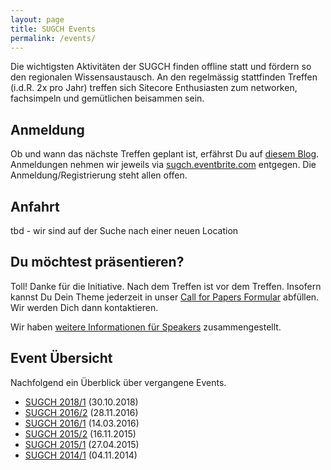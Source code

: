 ```yaml
---
layout: page
title: SUGCH Events
permalink: /events/
---
```


Die wichtigsten Aktivitäten der SUGCH finden offline statt und fördern so
den regionalen Wissensaustausch. An den regelmässig stattfinden Treffen
(i.d.R. 2x pro Jahr) treffen sich Sitecore Enthusiasten zum networken,
fachsimpeln und gemütlichen beisammen sein.

## Anmeldung

Ob und wann das nächste Treffen geplant ist, erfährst Du auf [diesem
Blog](http://sugch.github.io). Anmeldungen nehmen wir jeweils via
[sugch.eventbrite.com](http://sugch.eventbrite.com) entgegen. Die
Anmeldung/Registrierung steht allen offen.

## Anfahrt

tbd - wir sind auf der Suche nach einer neuen Location

## Du möchtest präsentieren?

Toll! Danke für die Initiative. Nach dem Treffen ist vor dem Treffen.
Insofern kannst Du Dein Theme jederzeit in unser [Call for Papers
Formular](http://goo.gl/forms/BlN7swGRMD) abfüllen. Wir werden Dich dann kontaktieren.

Wir haben [weitere Informationen für Speakers](/speaker-infos/)
zusammengestellt.

## Event Übersicht

Nachfolgend ein Überblick über vergangene Events.

* [SUGCH 2018/1](/SUGCH-2018-1) (30.10.2018)
* [SUGCH 2016/2](/SUGCH-2016-2) (28.11.2016)
* [SUGCH 2016/1](/SUGCH-2016-1) (14.03.2016)
* [SUGCH 2015/2](/SUGCH-2015-2) (16.11.2015)
* [SUGCH 2015/1](/SUGCH-zum-Zweiten) (27.04.2015)
* [SUGCH 2014/1](/SUGCH-2014-1-rueckblick) (04.11.2014)
